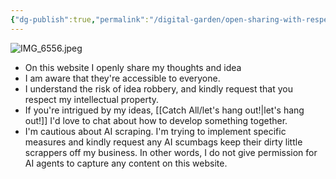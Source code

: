 ```yaml
---
{"dg-publish":true,"permalink":"/digital-garden/open-sharing-with-respect/","updated":"2023-12-06T11:58:40.400-07:00"}
---
```


![IMG_6556.jpeg](/img/user/Attachements/IMG_6556.jpeg)
- On this website I openly share my thoughts and idea
- I am aware that they're accessible to everyone. 
- I understand the risk of idea robbery, and kindly request that you respect my intellectual property.
- If you're intrigued by my ideas, [[Catch All/let's hang out!\|let's hang out!]] I'd love to chat about how to develop something together. 
- I'm cautious about AI scraping. I'm trying to implement specific measures and kindly request any AI scumbags keep their dirty little scrappers off my business. In other words, I do not give permission for AI agents to capture any content on this website.